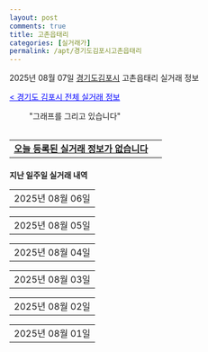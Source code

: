 ```yaml
---
layout: post
comments: true
title: 고촌읍태리
categories: [실거래가]
permalink: /apt/경기도김포시고촌읍태리
---
```


2025년 08월 07일 <a href="/apt/경기도김포시">경기도김포시</a> 고촌읍태리 실거래 정보

<a style="color: blue;" href="/apt/경기도김포시">< 경기도 김포시 전체 실거래 정보</a>

<script type="text/javascript">
  google.charts.load('current', {'packages':['corechart']});
  google.charts.setOnLoadCallback(drawChart);

  function drawChart() {
    var data = google.visualization.arrayToDataTable([['거래일', '매매', '전월세', '전매'], ['21-01', 0, 1, 0], ['21-02', 2, 0, 0], ['21-03', 1, 0, 0], ['21-04', 0, 2, 0], ['21-05', 0, 1, 0], ['21-06', 0, 2, 0], ['21-08', 2, 5, 0], ['21-09', 7, 0, 0], ['21-11', 0, 1, 0], ['21-12', 1, 0, 0], ['22-02', 1, 2, 0], ['22-03', 0, 2, 0], ['22-04', 0, 3, 0], ['22-05', 0, 2, 0], ['22-06', 1, 4, 0], ['23-07', 1, 1, 0], ['23-08', 0, 1, 0], ['23-09', 0, 1, 0], ['23-10', 0, 1, 0], ['23-11', 5, 6, 0], ['23-12', 5, 7, 0], ['24-01', 1, 0, 0], ['24-02', 1, 0, 0], ['24-04', 1, 6, 0], ['24-05', 0, 1, 0], ['24-06', 0, 1, 0], ['24-07', 2, 6, 0], ['24-08', 8, 8, 0], ['24-09', 4, 7, 0], ['24-10', 6, 2, 5], ['24-12', 4, 4, 4], ['25-01', 2, 2, 2], ['25-02', 9, 9, 9], ['25-03', 9, 9, 9], ['25-04', 13, 13, 13], ['25-05', 6, 6, 6], ['25-06', 10, 10, 10], ['25-07', 3, 3, 3]]);

    var options = {
      title: '최근 1년간 유형별 거래량 추이',
      legend: { position: 'bottom' }
    };

    setTimeout(function() {
        var chart = new google.visualization.LineChart(document.getElementById('columnchart_material'));
        chart.draw(data, (options));
        document.getElementById('loading').style.display = 'none';
    }, 200);

  }
</script>


<div id="loading" style="z-index:20; display: block; margin-left: 35px">"그래프를 그리고 있습니다"</div>
<div id="columnchart_material" style="width: 95%; margin-left: -35px; display: block"></div>
<!--<div style="width: 95%; margin-left: -35px; display: block">
      <script async src="https://pagead2.googlesyndication.com/pagead/js/adsbygoogle.js?client=ca-pub-3485438051770037"
          crossorigin="anonymous"></script>
      <ins class="adsbygoogle"
          style="display:block"
          data-ad-format="fluid"
          data-ad-layout-key="-fb+5w+4e-db+86"
          data-ad-client="ca-pub-3485438051770037"
          data-ad-slot="1827090281"></ins>
      <script>
          (adsbygoogle = window.adsbygoogle || []).push({});
      </script>
</div>-->
<br>
<table>
  <tr>
    <td colspan="4" style="font-weight: bold;"><a href="/apt/경기도김포시고촌읍태리">오늘 등록된 실거래 정보가 없습니다</a> &nbsp;&nbsp;&nbsp; <a style="color: blue; font-size: smaller;" href="/apt/경기도김포시고촌읍태리"></a></td>
  </tr>
    
</table>
    
<div style="margin-top: 20px; margin-bottom: 13px"><b>지난 일주일 실거래 내역</b></div>

  <table style="width: 100%; margin-bottom: 1px">
      <tr class="header">
        <td>2025년 08월 06일</td>
      </tr>
      <tr class="child" style="display: none">
        <td>
            
        <table>
          <tr>
            <td colspan="4" style="font-weight: bold;"><a href="https://search.naver.com/search.naver?query=실거래정보없음">실거래정보없음</a> &nbsp;&nbsp;&nbsp; <a style="color: blue; font-size: smaller;" href="/apt/{real_region}고촌읍태리{name_without_space}"></a></td>            
          </tr>

        </table>
    
        </td>
      </tr>
  </table>
    
  <table style="width: 100%; margin-bottom: 1px">
      <tr class="header">
        <td>2025년 08월 05일</td>
      </tr>
      <tr class="child" style="display: none">
        <td>
            
        <table>
          <tr>
            <td colspan="4" style="font-weight: bold;"><a href="https://search.naver.com/search.naver?query=실거래정보없음">실거래정보없음</a> &nbsp;&nbsp;&nbsp; <a style="color: blue; font-size: smaller;" href="/apt/{real_region}고촌읍태리{name_without_space}"></a></td>            
          </tr>

        </table>
    
        </td>
      </tr>
  </table>
    
  <table style="width: 100%; margin-bottom: 1px">
      <tr class="header">
        <td>2025년 08월 04일</td>
      </tr>
      <tr class="child" style="display: none">
        <td>
            
        <table>
          <tr>
            <td colspan="4" style="font-weight: bold;"><a href="https://search.naver.com/search.naver?query=실거래정보없음">실거래정보없음</a> &nbsp;&nbsp;&nbsp; <a style="color: blue; font-size: smaller;" href="/apt/{real_region}고촌읍태리{name_without_space}"></a></td>            
          </tr>

        </table>
    
        </td>
      </tr>
  </table>
    
  <table style="width: 100%; margin-bottom: 1px">
      <tr class="header">
        <td>2025년 08월 03일</td>
      </tr>
      <tr class="child" style="display: none">
        <td>
            
        <table>
          <tr>
            <td colspan="4" style="font-weight: bold;"><a href="https://search.naver.com/search.naver?query=실거래정보없음">실거래정보없음</a> &nbsp;&nbsp;&nbsp; <a style="color: blue; font-size: smaller;" href="/apt/{real_region}고촌읍태리{name_without_space}"></a></td>            
          </tr>

        </table>
    
        </td>
      </tr>
  </table>
    
  <table style="width: 100%; margin-bottom: 1px">
      <tr class="header">
        <td>2025년 08월 02일</td>
      </tr>
      <tr class="child" style="display: none">
        <td>
            
        <table>
          <tr>
            <td colspan="4" style="font-weight: bold;"><a href="https://search.naver.com/search.naver?query=실거래정보없음">실거래정보없음</a> &nbsp;&nbsp;&nbsp; <a style="color: blue; font-size: smaller;" href="/apt/{real_region}고촌읍태리{name_without_space}"></a></td>            
          </tr>

        </table>
    
        </td>
      </tr>
  </table>
    
  <table style="width: 100%; margin-bottom: 1px">
      <tr class="header">
        <td>2025년 08월 01일</td>
      </tr>
      <tr class="child" style="display: none">
        <td>
            
        <table>
          <tr>
            <td colspan="4" style="font-weight: bold;"><a href="https://search.naver.com/search.naver?query=실거래정보없음">실거래정보없음</a> &nbsp;&nbsp;&nbsp; <a style="color: blue; font-size: smaller;" href="/apt/{real_region}고촌읍태리{name_without_space}"></a></td>            
          </tr>

        </table>
    
        </td>
      </tr>
  </table>
    

